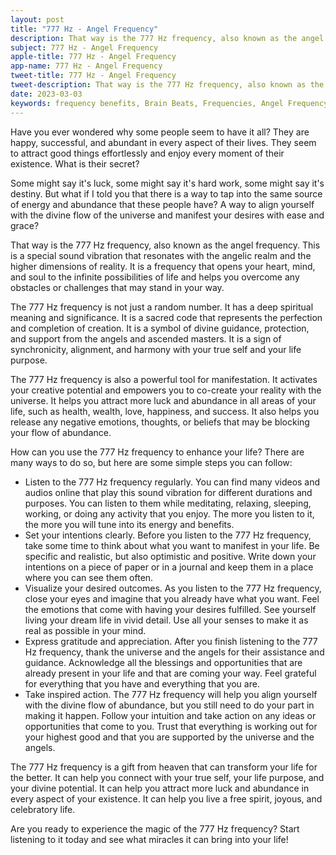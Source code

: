 ```yaml
---
layout: post
title: "777 Hz - Angel Frequency"
description: That way is the 777 Hz frequency, also known as the angel frequency. This is a special sound vibration that resonates with the angelic realm and the higher dimensions of reality.
subject: 777 Hz - Angel Frequency
apple-title: 777 Hz - Angel Frequency
app-name: 777 Hz - Angel Frequency
tweet-title: 777 Hz - Angel Frequency
tweet-description: That way is the 777 Hz frequency, also known as the angel frequency. This is a special sound vibration that resonates with the angelic realm and the higher dimensions of reality.
date: 2023-03-03
keywords: frequency benefits, Brain Beats, Frequencies, Angel Frequency, 777 hz, brainwave entrainment, sound therapy, 777 Hz frequency benefits
---
```


Have you ever wondered why some people seem to have it all? They are happy, successful, and abundant in every aspect of their lives. They seem to attract good things effortlessly and enjoy every moment of their existence. What is their secret?

Some might say it's luck, some might say it's hard work, some might say it's destiny. But what if I told you that there is a way to tap into the same source of energy and abundance that these people have? A way to align yourself with the divine flow of the universe and manifest your desires with ease and grace?

That way is the 777 Hz frequency, also known as the angel frequency. This is a special sound vibration that resonates with the angelic realm and the higher dimensions of reality. It is a frequency that opens your heart, mind, and soul to the infinite possibilities of life and helps you overcome any obstacles or challenges that may stand in your way.

The 777 Hz frequency is not just a random number. It has a deep spiritual meaning and significance. It is a sacred code that represents the perfection and completion of creation. It is a symbol of divine guidance, protection, and support from the angels and ascended masters. It is a sign of synchronicity, alignment, and harmony with your true self and your life purpose.

The 777 Hz frequency is also a powerful tool for manifestation. It activates your creative potential and empowers you to co-create your reality with the universe. It helps you attract more luck and abundance in all areas of your life, such as health, wealth, love, happiness, and success. It also helps you release any negative emotions, thoughts, or beliefs that may be blocking your flow of abundance.

How can you use the 777 Hz frequency to enhance your life? There are many ways to do so, but here are some simple steps you can follow:

- Listen to the 777 Hz frequency regularly. You can find many videos and audios online that play this sound vibration for different durations and purposes. You can listen to them while meditating, relaxing, sleeping, working, or doing any activity that you enjoy. The more you listen to it, the more you will tune into its energy and benefits.
- Set your intentions clearly. Before you listen to the 777 Hz frequency, take some time to think about what you want to manifest in your life. Be specific and realistic, but also optimistic and positive. Write down your intentions on a piece of paper or in a journal and keep them in a place where you can see them often.
- Visualize your desired outcomes. As you listen to the 777 Hz frequency, close your eyes and imagine that you already have what you want. Feel the emotions that come with having your desires fulfilled. See yourself living your dream life in vivid detail. Use all your senses to make it as real as possible in your mind.
- Express gratitude and appreciation. After you finish listening to the 777 Hz frequency, thank the universe and the angels for their assistance and guidance. Acknowledge all the blessings and opportunities that are already present in your life and that are coming your way. Feel grateful for everything that you have and everything that you are.
- Take inspired action. The 777 Hz frequency will help you align yourself with the divine flow of abundance, but you still need to do your part in making it happen. Follow your intuition and take action on any ideas or opportunities that come to you. Trust that everything is working out for your highest good and that you are supported by the universe and the angels.

The 777 Hz frequency is a gift from heaven that can transform your life for the better. It can help you connect with your true self, your life purpose, and your divine potential. It can help you attract more luck and abundance in every aspect of your existence. It can help you live a free spirit, joyous, and celebratory life.

Are you ready to experience the magic of the 777 Hz frequency? Start listening to it today and see what miracles it can bring into your life!